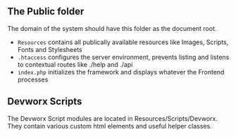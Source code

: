 <h2>The Public folder</h2>
<p>The domain of the system should have this folder as the document root.</p>

<ul>
  <li><code>Resources</code> contains all publically available resources like Images, Scripts, Fonts and Stylesheets</li>
  <li><code>.htaccess</code> configures the server environment, prevents listing and listens to contextual routes like ./help and ./api</li>  
  <li><code>index.php</code> initializes the framework and displays whatever the Frontend processes</li>
</ul>

<h2>Devworx Scripts</h2>
<p>The Devworx Script modules are located in Resources/Scripts/Devworx. They contain various custom html elements and useful helper classes.</p>
